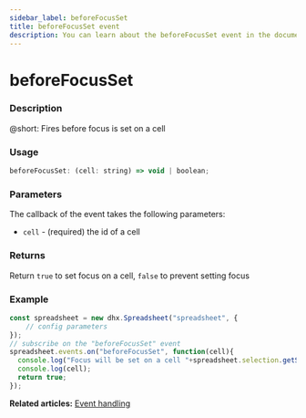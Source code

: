 ```yaml
---
sidebar_label: beforeFocusSet
title: beforeFocusSet event
description: You can learn about the beforeFocusSet event in the documentation of the DHTMLX JavaScript Spreadsheet library. Browse developer guides and API reference, try out code examples and live demos, and download a free 30-day evaluation version of DHTMLX Spreadsheet.
---
```


# beforeFocusSet

### Description

@short: Fires before focus is set on a cell

### Usage

~~~jsx
beforeFocusSet: (cell: string) => void | boolean;
~~~

### Parameters

The callback of the event takes the following parameters:

- `cell` - (required) the id of a cell

### Returns

Return `true` to set focus on a cell, `false` to prevent setting focus

### Example

~~~jsx {5-9}
const spreadsheet = new dhx.Spreadsheet("spreadsheet", {
    // config parameters
});
// subscribe on the "beforeFocusSet" event
spreadsheet.events.on("beforeFocusSet", function(cell){
  console.log("Focus will be set on a cell "+spreadsheet.selection.getSelectedCell());
  console.log(cell);
  return true;
});
~~~

**Related articles:** [Event handling](handling_events.md)